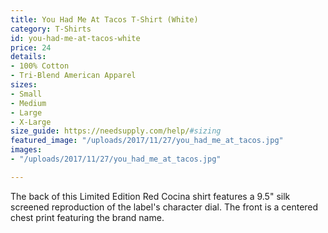 ```yaml
---
title: You Had Me At Tacos T-Shirt (White)
category: T-Shirts
id: you-had-me-at-tacos-white
price: 24
details:
- 100% Cotton
- Tri-Blend American Apparel
sizes:
- Small
- Medium
- Large
- X-Large
size_guide: https://needsupply.com/help/#sizing
featured_image: "/uploads/2017/11/27/you_had_me_at_tacos.jpg"
images:
- "/uploads/2017/11/27/you_had_me_at_tacos.jpg"

---
```

The back of this Limited Edition Red Cocina shirt features a 9.5" silk screened reproduction of the label's character dial. The front is a centered chest print featuring the brand name.
